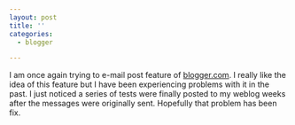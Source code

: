 ```yaml
---
layout: post
title: ''
categories:
  - blogger

---
```


I am once again trying to e-mail post feature of <a href="http://pro.blogger.com/">blogger.com</a>.  I really like the idea of this feature but I have been experiencing problems with it in the past.  I just noticed a series of tests were finally posted to my weblog weeks after the messages were originally sent.  Hopefully that problem has been fix.
<br />
<br />
